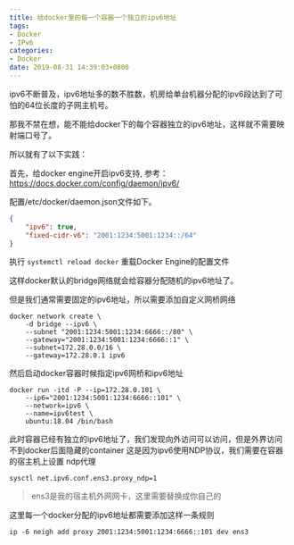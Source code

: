 ```yaml
---
title: 给docker里的每一个容器一个独立的ipv6地址
tags:
- Docker
- IPv6
categories:
- Docker
date: 2019-08-31 14:39:03+0800
---
```


ipv6不断普及，ipv6地址多的数不胜数，机房给单台机器分配的ipv6段达到了可怕的64位长度的子网主机号。

那我不禁在想，能不能给docker下的每个容器独立的ipv6地址，这样就不需要映射端口号了。

所以就有了以下实践：

首先，给docker engine开启ipv6支持, 参考： https://docs.docker.com/config/daemon/ipv6/

配置/etc/docker/daemon.json文件如下。

```json
{
    "ipv6": true,
    "fixed-cidr-v6": "2001:1234:5001:1234::/64"
}
```

执行 `systemctl reload docker` 重载Docker Engine的配置文件

这样docker默认的bridge网络就会给容器分配随机的ipv6地址了。

但是我们通常需要固定的ipv6地址，所以需要添加自定义网桥网络

```shell
docker network create \
    -d bridge --ipv6 \
    --subnet "2001:1234:5001:1234:6666::/80" \
    --gateway="2001:1234:5001:1234:6666::1" \
    --subnet=172.28.0.0/16 \
    --gateway=172.28.0.1 ipv6
```

然后启动docker容器时候指定ipv6网桥和ipv6地址

```shell
docker run -itd -P --ip=172.28.0.101 \
    --ip6="2001:1234:5001:1234:6666::101" \
    --network=ipv6 \
    --name=ipv6test \
    ubuntu:18.04 /bin/bash
```

此时容器已经有独立的ipv6地址了，我们发现向外访问可以访问，但是外界访问不到docker后面隐藏的container
这是因为ipv6使用NDP协议，我们需要在容器的宿主机上设置 ndp代理

```shell
sysctl net.ipv6.conf.ens3.proxy_ndp=1
```

> ens3是我的宿主机外网网卡，这里需要替换成你自己的

这里每一个docker分配的ipv6地址都需要添加这样一条规则

```shell
ip -6 neigh add proxy 2001:1234:5001:1234:6666::101 dev ens3
```
